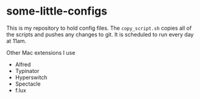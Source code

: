 # some-little-configs

This is my repository to hold config files. The `copy_script.sh` copies all of the scripts and pushes any changes to git. It is scheduled to run every day at 11am.


Other Mac extensions I use
* Alfred
* Typinator
* Hyperswitch
* Spectacle
* f.lux
